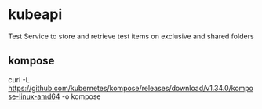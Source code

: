 # kubeapi
Test Service to store and retrieve test items on exclusive and shared folders


## kompose

curl -L https://github.com/kubernetes/kompose/releases/download/v1.34.0/kompose-linux-amd64 -o kompose
